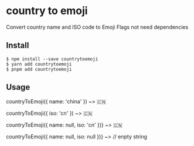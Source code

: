 # country to emoji
Convert country name and ISO code to Emoji Flags not need dependencies

## Install

```
$ npm install --save countrytoemoji
$ yarn add countrytoemoji
$ pnpm add countrytoemoji
```
## Usage


countryToEmoji({ name: 'china' })
 ~> 🇨🇳



countryToEmoji({ iso: 'cn' })
~> 🇨🇳


countryToEmoji({ name: null, iso: 'cn'  })}
~> 🇨🇳

countryToEmoji({ name: null, iso: null  })} ~> // enpty string 
